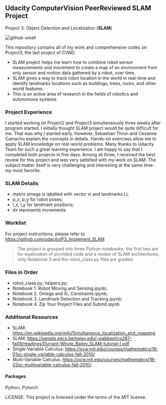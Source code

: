 ## Udacity ComputerVision PeerReviewed SLAM Project
Project 3: Object Detection and Localization (**SLAM**)

![github-small](https://github.com/mminamina/Udacity_ComputerVision_PeerReviewed_Project---SLAM/blob/master/Awesome_FinalProject_Review.png)

This repository contains all of my work and comprehensive codes on Project3, the last project of CVND. 
- SLAM project helps me learn how to combine robot sensor measurements and movement to create a map of an environment from only sensor and motion data gathered by a robot, over time. 
- SLAM gives a way to track robot location in the world in real-time and identify landmarks locations such as buildings, trees, rocks, and other world features. 
- This is an active area of research in the fields of robotics and autonomous systems.
### Project Experience
I started working on Project2 and Project3 simultaneously three weeks after program started. I initially thought SLAM project would be quite difficult for me. That was why I started early. However, Sebastian Thrun and Cezanne Camacho explain the concepts in details. Hands-on exercises allow me to apply SLAM knowledge on real-world problems. Many thanks to Udacity Team for such a great learning experience. I am happy to say that I completed both projects in five days. Among all three, I received the best review for this project and was very satisfied with my work on SLAM. The subject matter itself is very challenging and interesting at the same time- my most favorite.
### SLAM Details 
- matrix omega is labelled with vector xi and landmarks Li;
- p_x, p_y for robot poses;
- l_x, l_y for landmark positions;
- dx represents movements
### Worklist
For project instructions, please refer to https://github.com/udacity/P3_Implement_SLAM

>The project is grouped into three Python notebooks; 
>the first two are for exploration of provided code and a review of SLAM architectures;
> only Notebook 3 and the robot_class.py files are graded.
### Files in Order
- robot_class.py; helpers.py;
- Notebook 1. Robot Moving and Sensing.ipynb;
- Notebook 2. Omega and Xi, Constraints.ipynb;
- Notebook 3. Landmark Detection and Tracking.ipynb;
- Notebook 4. Zip Your Project Files and Submit.ipynb

### Additional Resources
- SLAM: https://en.wikipedia.org/wiki/Simultaneous_localization_and_mapping
- SLAM: https://people.eecs.berkeley.edu/~pabbeel/cs287-fa09/readings/Durrant-Whyte_Bailey_SLAM-tutorial-I.pdf
- Single-Variable Calculus: https://ocw.mit.edu/courses/mathematics/18-01sc-single-variable-calculus-fall-2010/
- Multi-Variable Calculus: https://ocw.mit.edu/courses/mathematics/18-02sc-multivariable-calculus-fall-2010/


#### Packages
Python, Pytorch

LICENSE: This project is licensed under the terms of the MIT license.
